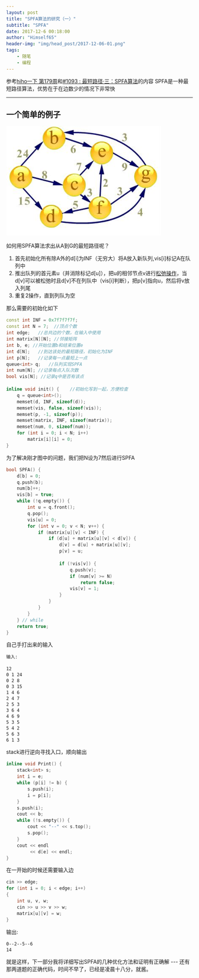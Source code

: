 ```yaml
---
layout: post
title: "SPFA算法的研究（一）"
subtitle: "SPFA"
date: 2017-12-6 00:18:00
author: "Himself65"
header-img: "img/head_post/2017-12-06-01.png"
tags: 
    - 随笔
    - 编程
---
```

参考[hiho一下 第179周](https://hihocoder.com/contest/hiho179/problem/1)和[#1093 : 最短路径·三：SPFA算法](https://hihocoder.com/problemset/problem/1093)的内容
SPFA是一种最短路径算法，优势在于在边数少的情况下非常快
***
## 一个简单的例子  

![一个简单的例子](/img/in_post/2017-12-06-01.png)  

如何用SPFA算法求出从A到G的最短路径呢？  
1. 首先初始化所有除A外的d[i]为INF（无穷大）将A放入新队列,vis[i]标记A在队列中
2. 推出队列的首元素u（并消除标记d[u]），把u的相邻节点v进行[松弛操作](https://baike.baidu.com/item/%E6%9D%BE%E5%BC%9B%E6%93%8D%E4%BD%9C)，当d[v]可以被松弛时且d[v]不在列队中（vis[i]判断），把p[v]指向u，然后将v放入列尾
3. 重复2操作，直到列队为空

那么需要的初始化如下
``` C++
const int INF = 0x7f7f7f7f;
const int N = 7;  //顶点个数
int edge;   //总共边的个数，在输入中使用
int matrix[N][N]; //邻接矩阵
int b, e; //开始位置b和结束位置e
int d[N];   //到达该处的最短路径，初始化为INF
int p[N];   //记录每一点最短上一点
queue<int> q;   //队列实现SPFA
int num[N]; //记录每点入队次数
bool vis[N]; //记录q中是否有该点

inline void init() {    //初始化写到一起，方便检查
    q = queue<int>();
    memset(d, INF, sizeof(d));
    memset(vis, false, sizeof(vis));
    memset(p, -1, sizeof(p));
    memset(matrix, INF, sizeof(matrix));
    memset(num, 0, sizeof(num));
    for (int i = 0; i < N; i++)
        matrix[i][i] = 0;
}
```
为了解决刚才图中的问题，我们把N设为7然后进行SPFA  
``` C++
bool SPFA() {
    d[b] = 0;
    q.push(b);
    num[b]++;
    vis[b] = true;
    while (!q.empty()) {
        int u = q.front();
        q.pop();
        vis[u] = 0;
        for (int v = 0; v < N; v++) {
            if (matrix[u][v] < INF) {
                if (d[u] + matrix[u][v] < d[v]) {
                    d[v] = d[u] + matrix[u][v];
                    p[v] = u;

                    if (!vis[v]) {
                        q.push(v);
                        if (num[v] >= N)
                            return false;
                        vis[v] = 1;
                    }
                }
            }
        }
    } // while
    return true;
}
```
自己手打出来的输入
```
输入:

12 
0 1 24 
0 2 8 
0 3 15 
1 4 6 
2 4 7 
2 5 3 
3 6 4 
4 6 9 
5 3 5 
5 4 2 
5 6 3 
6 1 3 

```
stack进行逆向寻找入口，顺向输出
``` C++
inline void Print() {
    stack<int> s;
    int i = e;
    while (p[i] != b) {
        s.push(i);
        i = p[i];
    }
    s.push(i);
    cout << b;
    while (!s.empty()) {
        cout << "--" << s.top();
        s.pop();
    }
    cout << endl
         << d[e] << endl;
}
```
在一开始的时候还需要输入边
``` C++
cin >> edge;
for (int i = 0; i < edge; i++)
{
    int u, v, w;
    cin >> u >> v >> w;
    matrix[u][v] = w;
}
```
输出:
```
0--2--5--6
14
```

就是这样，下一部分我将详细写出SPFA的几种优化方法和证明有正确解 ---
还有那两道题的正确代码，时间不早了，已经是凌晨十八分，就酱。